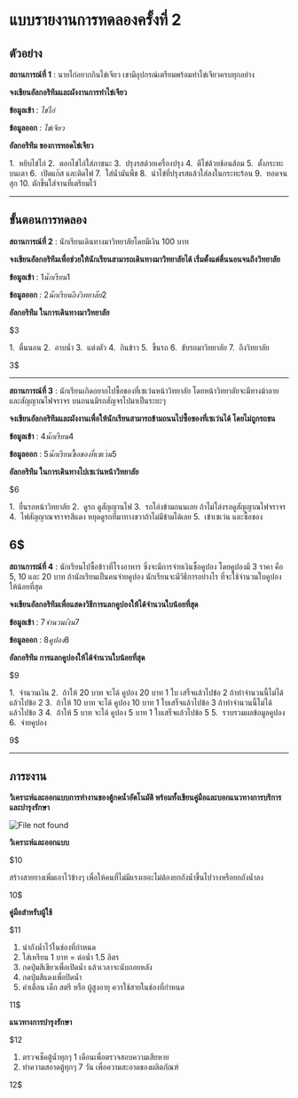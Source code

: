 # แบบรายงานการทดลองครั้งที่ 2

## ตัวอย่าง

**สถานการณ์ที่ 1** : นายไก่อยากกินไข่เจียว เขามีอุปกรณ์เตรียมพร้อมทำไข่เจียวครบทุกอย่าง

**จงเขียนอัลกอริทึมและผังงานการทำไข่เจียว**

**ข้อมูลเข้า** : _ไข่ไก่_

**ข้อมูลออก** : _ไข่เจียว_

**อัลกอริทึม ของการทอดไข่เจียว**

1.  หยิบไข่ไก่
2.  ตอกไข่ไก่ใส่ภาชนะ
3.  ปรุงรสด้วยเครื่องปรุง
4.  ตีไข่ด้วยช้อนส้อม
5.  ตั้งกระทะบนเตา
6.  เปิดแก๊ส และติดไฟ
7.  ใส่น้ำมันพืช
8.  นำไข่ที่ปรุงรสแล้วใส่ลงในกระทะร้อน
9.  ทอดจนสุก
10. ตักขึ้นใส่จานที่เตรียมไว้

----------

## ขั้นตอนการทดลอง

**สถานการณ์ที่ 2** : นักเรียนเดินทางมาวิทยาลัยโดยมีเงิน 100 บาท

**จงเขียนอัลกอริทึมเพื่อช่วยให้นักเรียนสามารถเดินทางมาวิทยาลัยได้ เริ่มตั้งแต่ตื่นนอนจนถึงวิทยาลัย**

**ข้อมูลเข้า** : $1    นักเรียน   1$

**ข้อมูลออก** : $2    นักเรียนถึงวิทยาลัย   2$

**อัลกอริทึม ในการเดินทางมาวิทยาลัย**

$3

1.  ตื่นนอน
2.  อาบน้ำ
3.  แต่งตัว
4.  กินข้าว
5.  ขึ้นรถ
6.  ขับรถมาวิทยาลัย
7.  ถึงวิทยาลัย

3$

----------

**สถานการณ์ที่ 3** : นักเรียนเกิดอยากไปซื้อของที่เซเว่นหน้าวิทยาลัย โดยหน้าวิทยาลัยจะมีทางม้าลาย และสัญญาณไฟจราจร บนถนนมีรถสัญจรไปมาเป็นระยะๆ

**จงเขียนอัลกอริทึมและผังงานเพื่อให้นักเรียนสามารถข้ามถนนไปซื้อของที่เซเว่นได้ โดยไม่ถูกรถชน**

**ข้อมูลเข้า** : $4    นักเรียน   4$

**ข้อมูลออก** : $5    นักเรียนซื้อของที่เซเว่น   5$

**อัลกอริทึม ในการเดินทางไปเซเว่นหน้าวิทยาลัย**

$6

1.  ยื่นรอหน้าวิทยาลัย
2.  ดูรถ ดูสัญญานไฟ
3.  รถโล่งข้ามถนนเลย ถ้าไม่โล่งรอดูสัญญาณไฟจราจร
4.  ไฟสัญญาณจราจรสีแดง หยุดดูรถที่มาทางขวาถ้าไม่มีข้ามได้เลย
5.  เข้าเซเว่น และซื้อของ

6$
----------
**สถานการณ์ที่ 4** : นักเรียนไปซื้อข้าวที่โรงอาหาร ซึ่งจะมีการจ่ายเงินซื้อคูปอง โดยคูปองมี 3 ราคา คือ 5, 10 และ 20 บาท ถ้านักเรียนเป็นคนจ่ายคูปอง นักเรียนจะมีวิธีการอย่างไร ที่จะใช้จำนวนใบคูปองให้น้อยที่สุด

**จงเขียนอัลกอริทึมเพื่อแสดงวิธีการแลกคูปองให้ได้จำนวนใบน้อยที่สุด**

**ข้อมูลเข้า** : $7   จำนวนเงิน    7$

**ข้อมูลออก** : $8   คูปอง    8$

**อัลกอริทึม การแลกคูปองให้ได้จำนวนใบน้อยที่สุด**

$9

1.  จำนวนเงิน
2.  ถ้าให้ 20 บาท จะได้ คูปอง 20 บาท 1 ใบ เสร็จแล้วไปข้อ 2 ถ้าทำจำนวนนี้ไม่ได้แล้วไปข้อ 2
3.  ถ้าให้ 10 บาท จะได้ คูปอง 10 บาท 1 ใบเสร็จแล้วไปข้อ 3 ถ้าทำจำนวนนี้ไม่ได้แล้วไปข้อ 3
4.  ถ้าให้ 5 บาท จะได้ คูปอง 5 บาท 1 ใบเสร็จแล้วไปข้อ 5
5.  รวบรวมผลข้อมูลคูปอง
6.  จ่ายคูปอง

9$

----------

## ภาระงาน

**วิเคราะห์และออกแบบการทำงานของตู้กดน้ำอัตโนมัติ พร้อมทั้งเขียนคู่มือและบอกแนวทางการบริการและบำรุงรักษา**

![File not found](img/drink1.jpg)

**วิเคราะห์และออกแบบ**

$10

สร้างสายยางเพิ่มเอาไว้ข้างๆ เพื่อให้คนที่ไม่มีแรงเยอะไม่ต้องยกถังน้ำขึ้นไปวางหรือยกถังน้ำลง

10$

**คู่มือสำหรับผู้ใช้**

$11

1.  นำถังน้ำไว้ในช่องที่กำหนด
2.  ใส่เหรียน 1 บาท = ต่อน้ำ 1.5 ลิตร
3.  กดปุ่มสีเขียวเพื่อเปิดน้ำ แล้วเวลาจะนับถอยหลัง
4.  กดปุ่มสีแดงเพื่อปิดน้ำ
5.  คำเตือน เด็ก สตรี หรือ ผู้สูงอายุ ควรใช้สายในช่องที่กำหนด

11$

**แนวทางการบำรุงรักษา**

$12

1.  ตรวจเช็คตู้น้ำทุกๆ 1 เดือนเพื่อตรวจสอบความเสียหาย
2.  ทำความสอาดตู้ทุกๆ 7 วัน เพื่อความสะอาดของผลิตภัณฑ์

12$
